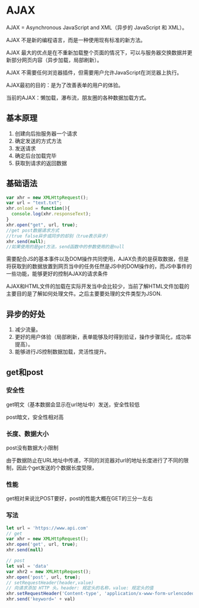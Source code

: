 # AJAX

AJAX = Asynchronous JavaScript and XML（异步的 JavaScript 和 XML）。

AJAX 不是新的编程语言，而是一种使用现有标准的新方法。

AJAX 最大的优点是在不重新加载整个页面的情况下，可以与服务器交换数据并更新部分网页内容（异步加载，局部刷新）。

AJAX 不需要任何浏览器插件，但需要用户允许JavaScript在浏览器上执行。

AJAX最初的目的：是为了改善表单的用户的体验。

当前的AJAX：懒加载，瀑布流，朋友圈的各种数据加载方式。

## 基本原理

1. 创建向后抬服务器一个请求
2. 确定发送的方式方法
3. 发送请求
4. 确定后台加载完毕
5. 获取到请求的返回数据

## 基础语法

```js
var xhr = new XMLHttpRequest();
var url = "text.txt";
xhr.onload = function(){
  console.log(xhr.responseText);
}
xhr.open("get", url, true);
//get post数据请求方式
//true false异步或同步的却别（true表示异步）
xhr.send(null);
//如果使用的是get方法，send函数中的参数使用的是null
```

需要配合JS的基本事件以及DOM操作共同使用，AJAX负责的是获取数据，但是将获取到的数据放置到网页当中的任务任然是JS中的DOM操作的，而JS中事件的一些功能，能够更好的控制AJAX的请求条件

AJAX和HTML文件的加载在实际开发当中会比较少，当前了解HTML文件加载的主要目的是了解如何处理文件。之后主要要处理的文件类型为JSON.

## 异步的好处

1. 减少流量。
2. 更好的用户体验（局部刷新，表单能够及时得到验证，操作步骤简化，成功率提高）。
3. 能够进行JS控制数据加载，灵活性提升。

## get和post

### 安全性

get明文（基本数据会显示在url地址中）发送，安全性较低

post暗文，安全性相对高

### 长度、数据大小

post没有数据大小限制

由于数据防止在URL地址中传递，不同的浏览器对url的地址长度进行了不同的限制，因此个get发送的个数据长度受限，

### 性能

get相对来说比POST要好，post的性能大概在GET的三分一左右

### 写法

```js
let url = 'https://www.api.com'
// get
var xhr = new XMLHttpRequest();
xhr.open('get', url, true);
xhr.send(null)

// post
let val = 'data'
var xhr2 = new XMLHttpRequest();
xhr.open('post', url, true);
// setRequestHeader(header,value)
// 向请求添加 HTTP 头。header: 规定头的名称，value: 规定头的值
xhr.setRequestHeader('Content-type', 'application/x-www-form-urlencoded');
xhr.send('keyword=' + val)
```